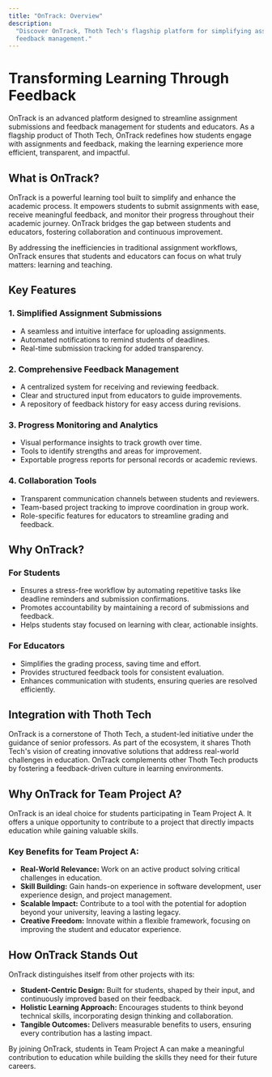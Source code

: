 ```yaml
---
title: "OnTrack: Overview"
description:
  "Discover OnTrack, Thoth Tech's flagship platform for simplifying assignment submissions and
  feedback management."
---
```


# Transforming Learning Through Feedback

OnTrack is an advanced platform designed to streamline assignment submissions and feedback
management for students and educators. As a flagship product of Thoth Tech, OnTrack redefines how
students engage with assignments and feedback, making the learning experience more efficient,
transparent, and impactful.

## What is OnTrack?

OnTrack is a powerful learning tool built to simplify and enhance the academic process. It empowers
students to submit assignments with ease, receive meaningful feedback, and monitor their progress
throughout their academic journey. OnTrack bridges the gap between students and educators, fostering
collaboration and continuous improvement.

By addressing the inefficiencies in traditional assignment workflows, OnTrack ensures that students
and educators can focus on what truly matters: learning and teaching.

## Key Features

### 1. Simplified Assignment Submissions

- A seamless and intuitive interface for uploading assignments.
- Automated notifications to remind students of deadlines.
- Real-time submission tracking for added transparency.

### 2. Comprehensive Feedback Management

- A centralized system for receiving and reviewing feedback.
- Clear and structured input from educators to guide improvements.
- A repository of feedback history for easy access during revisions.

### 3. Progress Monitoring and Analytics

- Visual performance insights to track growth over time.
- Tools to identify strengths and areas for improvement.
- Exportable progress reports for personal records or academic reviews.

### 4. Collaboration Tools

- Transparent communication channels between students and reviewers.
- Team-based project tracking to improve coordination in group work.
- Role-specific features for educators to streamline grading and feedback.

## Why OnTrack?

### For Students

- Ensures a stress-free workflow by automating repetitive tasks like deadline reminders and
  submission confirmations.
- Promotes accountability by maintaining a record of submissions and feedback.
- Helps students stay focused on learning with clear, actionable insights.

### For Educators

- Simplifies the grading process, saving time and effort.
- Provides structured feedback tools for consistent evaluation.
- Enhances communication with students, ensuring queries are resolved efficiently.

## Integration with Thoth Tech

OnTrack is a cornerstone of Thoth Tech, a student-led initiative under the guidance of senior
professors. As part of the ecosystem, it shares Thoth Tech's vision of creating innovative solutions
that address real-world challenges in education. OnTrack complements other Thoth Tech products by
fostering a feedback-driven culture in learning environments.

## Why OnTrack for Team Project A?

OnTrack is an ideal choice for students participating in Team Project A. It offers a unique
opportunity to contribute to a project that directly impacts education while gaining valuable
skills.

### Key Benefits for Team Project A:

- **Real-World Relevance:** Work on an active product solving critical challenges in education.
- **Skill Building:** Gain hands-on experience in software development, user experience design, and
  project management.
- **Scalable Impact:** Contribute to a tool with the potential for adoption beyond your university,
  leaving a lasting legacy.
- **Creative Freedom:** Innovate within a flexible framework, focusing on improving the student and
  educator experience.

## How OnTrack Stands Out

OnTrack distinguishes itself from other projects with its:

- **Student-Centric Design:** Built for students, shaped by their input, and continuously improved
  based on their feedback.
- **Holistic Learning Approach:** Encourages students to think beyond technical skills,
  incorporating design thinking and collaboration.
- **Tangible Outcomes:** Delivers measurable benefits to users, ensuring every contribution has a
  lasting impact.

By joining OnTrack, students in Team Project A can make a meaningful contribution to education while
building the skills they need for their future careers.
